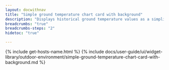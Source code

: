 ```yaml
---
layout: docwithnav
title: "Simple ground temperature chart card with background"
description: "Displays historical ground temperature values as a simplified chart with background. Optionally may display the corresponding latest ground temperature value."
breadcrumbs: "true"
breadcrumbs-steps: "2"
hidetoc: "true"

---
```

{% include get-hosts-name.html %}
{% include docs/user-guide/ui/widget-library/outdoor-environment/simple-ground-temperature-chart-card-with-background.md %}
